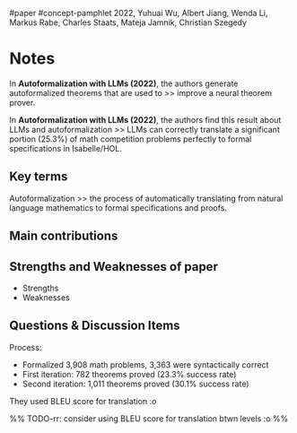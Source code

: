#paper #concept-pamphlet 
2022, Yuhuai Wu, Albert Jiang, Wenda Li, Markus Rabe, Charles Staats, Mateja Jamnik, Christian Szegedy
# Notes


In **Autoformalization with LLMs (2022)**, the authors generate autoformalized theorems that are used to >> improve a neural theorem prover. 
<!--LEARN:SF5g9huA-->

In **Autoformalization with LLMs (2022)**, the authors find this result about LLMs and autoformalization >> LLMs can correctly translate a significant portion (25.3%) of math competition problems perfectly to formal specifications in Isabelle/HOL.
<!--LEARN:Hz2vdlzy-->

## Key terms

Autoformalization >> the process of automatically translating from natural language mathematics to formal specifications and proofs.
<!--LEARN:4xcnBS1M-->

## Main contributions


## Strengths and Weaknesses of paper
- Strengths
- Weaknesses

## Questions & Discussion Items
Process:
- Formalized 3,908 math problems, 3,363 were syntactically correct
- First iteration: 782 theorems proved (23.3% success rate)
- Second iteration: 1,011 theorems proved (30.1% success rate)


They used BLEU score for translation :o

%% TODO-rr: consider using BLEU score for translation btwn levels :o %%